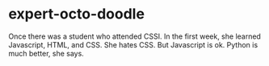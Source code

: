 # expert-octo-doodle
Once there was a student who attended CSSI.
In the first week, she learned Javascript, HTML, and CSS.
She hates CSS.
But Javascript is ok.
Python is much better, she says.
